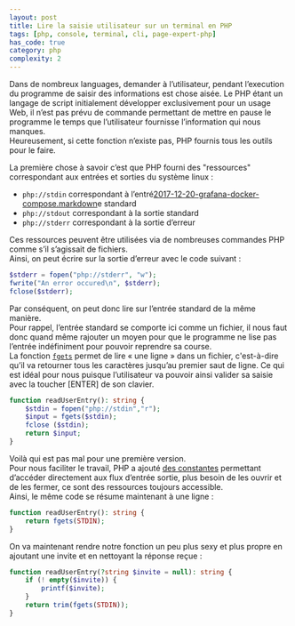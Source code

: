 ```yaml
---
layout: post
title: Lire la saisie utilisateur sur un terminal en PHP
tags: [php, console, terminal, cli, page-expert-php]
has_code: true
category: php
complexity: 2
---
```

Dans de nombreux languages, demander à l’utilisateur, pendant l’execution du programme de saisir des informations est chose aisée. Le PHP étant un langage de script initialement développer exclusivement pour un usage Web, il n’est pas prévu de commande permettant de mettre en pause le programme le temps que l’utilisateur fournisse l’information qui nous manques.  
Heureusement, si cette fonction n’existe pas, PHP fournis tous les outils pour le faire.

La première chose à savoir c’est que PHP fourni des "ressources" correspondant aux entrées et sorties du système linux :

-   `php://stdin` correspondant à l’entré[2017-12-20-grafana-docker-compose.markdown](2017-12-20-grafana-docker-compose.markdown)e standard
-   `php://stdout` correspondant à la sortie standard
-   `php://stderr` correspondant à la sortie d’erreur

Ces ressources peuvent être utilisées via de nombreuses commandes PHP comme s’il s’agissait de fichiers.  
Ainsi, on peut écrire sur la sortie d’erreur avec le code suivant :

```php
$stderr = fopen("php://stderr", "w");
fwrite("An error occured\n", $stderr);
fclose($stderr);
```

Par conséquent, on peut donc lire sur l’entrée standard de la même manière.  
Pour rappel, l’entrée standard se comporte ici comme un fichier, il nous faut donc quand même rajouter un moyen pour que le programme ne lise pas l’entrée indéfiniment pour pouvoir reprendre sa course.  
La fonction [`fgets`](http://php.net/fgets) permet de lire « une ligne » dans un fichier, c'est-à-dire qu’il va retourner tous les caractères jusqu’au premier saut de ligne. Ce qui est idéal pour nous puisque l’utilisateur va pouvoir ainsi valider sa saisie avec la toucher [ENTER] de son clavier.

```php
function readUserEntry(): string {
	$stdin = fopen("php://stdin","r");
	$input = fgets($stdin);
	fclose ($stdin);
	return $input;
}
```

Voilà qui est pas mal pour une première version.  
Pour nous faciliter le travail, PHP a ajouté [des constantes](http://php.net/manual/en/features.commandline.io-streams.php) permettant d’accéder directement aux flux d’entrée sortie, plus besoin de les ouvrir et de les fermer, ce sont des ressources toujours accessible.  
Ainsi, le même code se résume maintenant à une ligne :

```php
function readUserEntry(): string {
	return fgets(STDIN);
}
```

On va maintenant rendre notre fonction un peu plus sexy et plus propre en ajoutant une invite et en nettoyant la réponse reçue :

```php
function readUserEntry(?string $invite = null): string {
	if (! empty($invite)) {
		printf($invite);
	}
	return trim(fgets(STDIN));
}
```
